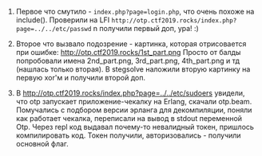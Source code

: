 1. Первое что смутило - `index.php?page=login.php`, что очень похоже на include().
Проверили на LFI `http://otp.ctf2019.rocks/index.php?page=../../etc/passwd` n получили первый доп, ура! :)

2. Второе что вызвало подозрение - картинка, которая отрисовается при ошибке:
http://otp.ctf2019.rocks/1st_part.png
 Просто от балды попробовали имена 2nd_part.png, 3rd_part.png, 4th_part.png и тд (нашлась только вторая).
 В stegsolve наложили вторую картинку на первую xor'м и получили второй доп.

3. В http://otp.ctf2019.rocks/index.php?page=../../etc/sudoers увидели, что
 otp запускает приложение-чекалку на Erlang, скачали otp.beam. 
 Помучались с подбором версии эрланга для декомпиляции, поняли как работает
  чекалка, переписали на вывод в stdout переменной Otp. Через repl код 
  выдавал почему-то невалидный токен, пришлось компилировать код. Токен получили, авторизовались - получили основной флаг.


